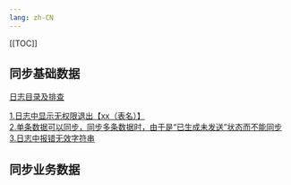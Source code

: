 ```yaml
---
lang: zh-CN
---
```


[[TOC]]


## 同步基础数据

[日志目录及排查](/pages/V5.6/faq/his-synchro/日志目录大全.md)<br/>

[1.日志中显示无权限退出【xx（表名）】](/pages/V5.6/faq/his-synchro/日志中显示无权限退出【xx】.md)<br/>
[2.单条数据可以同步，同步多条数据时，由于是“已生成未发送”状态而不能同步](/pages/V5.6/faq/his-synchro/单条数据可以同步多条数据不能同步.md)<br/>
[3.日志中报错无效字符串](/pages/V5.6/faq/his-synchro/日志中报错无效字符串.md)<br/>


## 同步业务数据



